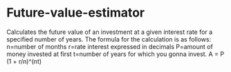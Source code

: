 # Future-value-estimator
Calculates the future value of an investment at a given
interest rate for a specified number of years. The formula for the calculation is as
follows:
n=number of months
r=rate interest expressed in decimals
P=amount of money invested at first
t=number of years for which you gonna invest.
A = P (1 + r/n)^(nt)
